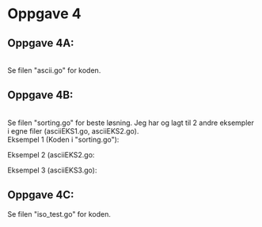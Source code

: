 <!DOCTYPE html>
<html>

<body>
	
# Oppgave 4

## Oppgave 4A:
<br>
Se filen "ascii.go" for koden. 
<br>

## Oppgave 4B:
<br>
Se filen "sorting.go" for beste løsning. Jeg har og lagt til 2 andre eksempler i egne filer (asciiEKS1.go, asciiEKS2.go). 
<br>
Eksempel 1 (Koden i "sorting.go"): 
<br>

Eksempel 2 (asciiEKS2.go: 
<br>

Eksempel 3 (asciiEKS3.go): 
<br>

## Oppgave 4C:
Se filen "iso_test.go" for koden.



</body>
</html>
